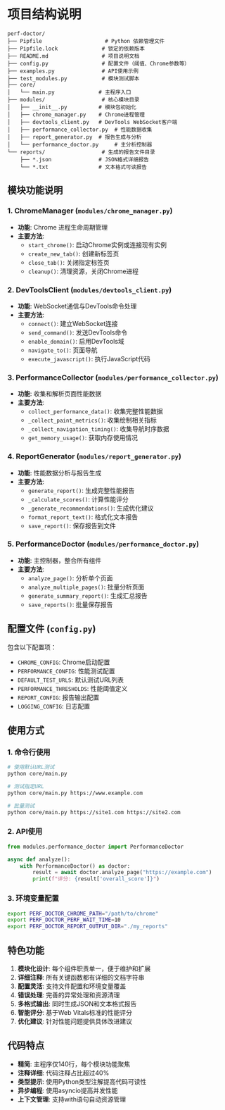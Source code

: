 # 项目结构说明

```
perf-doctor/
├── Pipfile                    # Python 依赖管理文件
├── Pipfile.lock              # 锁定的依赖版本
├── README.md                 # 项目说明文档
├── config.py                 # 配置文件（阈值、Chrome参数等）
├── examples.py               # API使用示例
├── test_modules.py           # 模块测试脚本
├── core/
│   └── main.py              # 主程序入口
├── modules/                  # 核心模块目录
│   ├── __init__.py          # 模块包初始化
│   ├── chrome_manager.py    # Chrome进程管理
│   ├── devtools_client.py   # DevTools WebSocket客户端
│   ├── performance_collector.py  # 性能数据收集
│   ├── report_generator.py  # 报告生成与分析
│   └── performance_doctor.py     # 主分析控制器
└── reports/                  # 生成的报告文件目录
    ├── *.json               # JSON格式详细报告
    └── *.txt                # 文本格式可读报告
```

## 模块功能说明

### 1. ChromeManager (`modules/chrome_manager.py`)
- **功能**: Chrome 进程生命周期管理
- **主要方法**:
  - `start_chrome()`: 启动Chrome实例或连接现有实例
  - `create_new_tab()`: 创建新标签页
  - `close_tab()`: 关闭指定标签页
  - `cleanup()`: 清理资源，关闭Chrome进程

### 2. DevToolsClient (`modules/devtools_client.py`)
- **功能**: WebSocket通信与DevTools命令处理
- **主要方法**:
  - `connect()`: 建立WebSocket连接
  - `send_command()`: 发送DevTools命令
  - `enable_domain()`: 启用DevTools域
  - `navigate_to()`: 页面导航
  - `execute_javascript()`: 执行JavaScript代码

### 3. PerformanceCollector (`modules/performance_collector.py`)
- **功能**: 收集和解析页面性能数据
- **主要方法**:
  - `collect_performance_data()`: 收集完整性能数据
  - `_collect_paint_metrics()`: 收集绘制相关指标
  - `_collect_navigation_timing()`: 收集导航时序数据
  - `get_memory_usage()`: 获取内存使用情况

### 4. ReportGenerator (`modules/report_generator.py`)
- **功能**: 性能数据分析与报告生成
- **主要方法**:
  - `generate_report()`: 生成完整性能报告
  - `_calculate_scores()`: 计算性能评分
  - `_generate_recommendations()`: 生成优化建议
  - `format_report_text()`: 格式化文本报告
  - `save_report()`: 保存报告到文件

### 5. PerformanceDoctor (`modules/performance_doctor.py`)
- **功能**: 主控制器，整合所有组件
- **主要方法**:
  - `analyze_page()`: 分析单个页面
  - `analyze_multiple_pages()`: 批量分析页面
  - `generate_summary_report()`: 生成汇总报告
  - `save_reports()`: 批量保存报告

## 配置文件 (`config.py`)

包含以下配置项：
- `CHROME_CONFIG`: Chrome启动配置
- `PERFORMANCE_CONFIG`: 性能测试配置
- `DEFAULT_TEST_URLS`: 默认测试URL列表
- `PERFORMANCE_THRESHOLDS`: 性能阈值定义
- `REPORT_CONFIG`: 报告输出配置
- `LOGGING_CONFIG`: 日志配置

## 使用方式

### 1. 命令行使用
```bash
# 使用默认URL测试
python core/main.py

# 测试指定URL
python core/main.py https://www.example.com

# 批量测试
python core/main.py https://site1.com https://site2.com
```

### 2. API使用
```python
from modules.performance_doctor import PerformanceDoctor

async def analyze():
    with PerformanceDoctor() as doctor:
        result = await doctor.analyze_page("https://example.com")
        print(f"评分: {result['overall_score']}")
```

### 3. 环境变量配置
```bash
export PERF_DOCTOR_CHROME_PATH="/path/to/chrome"
export PERF_DOCTOR_PERF_WAIT_TIME=10
export PERF_DOCTOR_REPORT_OUTPUT_DIR="./my_reports"
```

## 特色功能

1. **模块化设计**: 每个组件职责单一，便于维护和扩展
2. **详细注释**: 所有关键函数都有详细的文档字符串
3. **配置灵活**: 支持文件配置和环境变量覆盖
4. **错误处理**: 完善的异常处理和资源清理
5. **多格式输出**: 同时生成JSON和文本格式报告
6. **智能评分**: 基于Web Vitals标准的性能评分
7. **优化建议**: 针对性能问题提供具体改进建议

## 代码特点

- **精简**: 主程序仅140行，每个模块功能聚焦
- **注释详细**: 代码注释占比超过40%
- **类型提示**: 使用Python类型注解提高代码可读性
- **异步编程**: 使用asyncio提高并发性能
- **上下文管理**: 支持with语句自动资源管理
